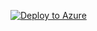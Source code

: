 [![Deploy to Azure](https://azuredeploy.net/deploybutton.png)](https://portal.azure.com/#create/Microsoft.Template/uri/https%3A%2F%2Fraw.githubusercontent.com%2Fsrijaallam%2Fazure-templates%2Fmain%2FFortiWeb%2FFortiweb_custom%2Fazuredeploy.json)
